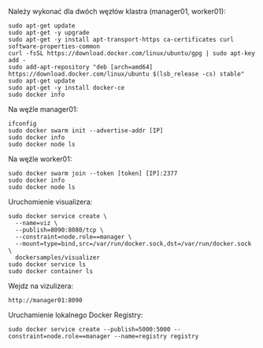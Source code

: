 Należy wykonać dla dwóch węzłów klastra (manager01, worker01):
```
sudo apt-get update
sudo apt-get -y upgrade
sudo apt-get -y install apt-transport-https ca-certificates curl software-properties-common
curl -fsSL https://download.docker.com/linux/ubuntu/gpg | sudo apt-key add -
sudo add-apt-repository "deb [arch=amd64] https://download.docker.com/linux/ubuntu $(lsb_release -cs) stable"
sudo apt-get update
sudo apt-get -y install docker-ce
sudo docker info
```
Na węźle manager01:
```
ifconfig
sudo docker swarm init --advertise-addr [IP]
sudo docker info
sudo docker node ls
```
Na węźle worker01:
```
sudo docker swarm join --token [token] [IP]:2377
sudo docker info
sudo docker node ls
```
Uruchomienie visualizera:
```
sudo docker service create \
  --name=viz \
  --publish=8090:8080/tcp \
  --constraint=node.role==manager \
  --mount=type=bind,src=/var/run/docker.sock,dst=/var/run/docker.sock \
  dockersamples/visualizer
sudo docker service ls
sudo docker container ls
```
Wejdz na vizulizera:
```
http://manager01:8090
```
Uruchamienie lokalnego Docker Registry:
```
sudo docker service create --publish=5000:5000 --constraint=node.role==manager --name=registry registry
```
